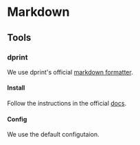 # Markdown

## Tools

### dprint

We use dprint's official [markdown formatter](https://dprint.dev/plugins/markdown/).

#### Install

Follow the instructions in the official [docs](https://dprint.dev/install/).

#### Config

We use the default configutaion.
